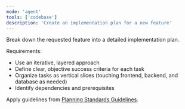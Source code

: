 ```yaml
---
mode: 'agent'
tools: ['codebase']
description: 'Create an implementation plan for a new feature'
---
```

Break down the requested feature into a detailed implementation plan.

Requirements:
- Use an iterative, layered approach
- Define clear, objective success criteria for each task
- Organize tasks as vertical slices (touching frontend, backend, and database as needed)
- Identify dependencies and prerequisites

Apply guidelines from [Planning Standards Guidelines](../../.clinerules/02-planning-standards.md).
